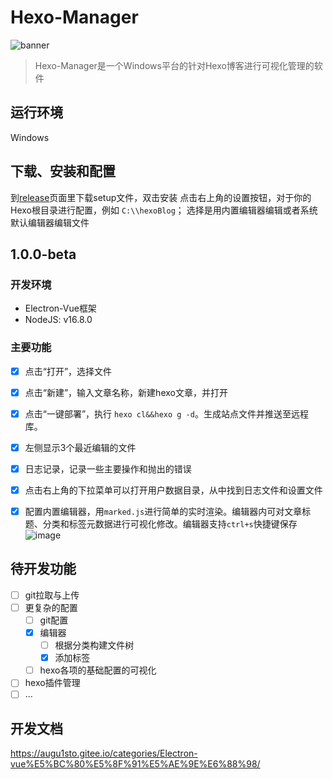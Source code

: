 # Hexo-Manager

![banner](https://user-images.githubusercontent.com/38211047/156713434-b510eced-19e8-432d-8105-04e2f0455aaa.png)

> Hexo-Manager是一个Windows平台的针对Hexo博客进行可视化管理的软件

## 运行环境
Windows

## 下载、安装和配置
到[release](https://github.com/Augu1sto/Hexo-Manager/releases)页面里下载setup文件，双击安装
点击右上角的设置按钮，对于你的Hexo根目录进行配置，例如 `C:\\hexoBlog`；
选择是用内置编辑器编辑或者系统默认编辑器编辑文件

## 1.0.0-beta

### 开发环境
- Electron-Vue框架
- NodeJS: v16.8.0

### 主要功能
- [x] 点击“打开”，选择文件
- [x] 点击“新建”，输入文章名称，新建hexo文章，并打开
- [x] 点击“一键部署”，执行 `hexo cl&&hexo g -d`。生成站点文件并推送至远程库。
- [x] 左侧显示3个最近编辑的文件
- [x] 日志记录，记录一些主要操作和抛出的错误
- [x] 点击右上角的下拉菜单可以打开用户数据目录，从中找到日志文件和设置文件
- [x] 配置内置编辑器，用`marked.js`进行简单的实时渲染。编辑器内可对文章标题、分类和标签元数据进行可视化修改。编辑器支持`ctrl+s`快捷键保存
![image](https://user-images.githubusercontent.com/38211047/207068569-c469c83f-fb3a-4fae-9e9e-9133dfce7832.png)


## 待开发功能
- [ ] git拉取与上传
- [ ] 更复杂的配置
  - [ ] git配置
  - [x] 编辑器
    - [ ] 根据分类构建文件树
    - [x] 添加标签
  - [ ] hexo各项的基础配置的可视化
- [ ] hexo插件管理
- [ ] ...

## 开发文档
https://augu1sto.gitee.io/categories/Electron-vue%E5%BC%80%E5%8F%91%E5%AE%9E%E6%88%98/
